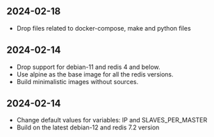 ## 2024-02-18

* Drop files related to docker-compose, make and python files

## 2024-02-14

* Drop support for debian-11 and redis 4 and below.
* Use alpine as the base image for all the redis versions.
* Build minimalistic images without sources.

## 2024-02-14

* Change default values for variables: IP and SLAVES_PER_MASTER
* Build on the latest debian-12 and redis 7.2 version
